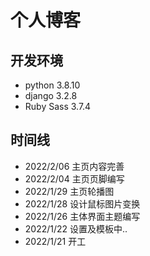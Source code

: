 # 个人博客

## 开发环境
+ python 3.8.10
+ django 3.2.8
+ Ruby Sass 3.7.4

## 时间线
+ 2022/2/06 主页内容完善
+ 2022/2/04 主页页脚编写
+ 2022/1/29 主页轮播图
+ 2022/1/28 设计鼠标图片变换
+ 2022/1/26 主体界面主题编写
+ 2022/1/22 设置及模板中..
+ 2022/1/21 开工
